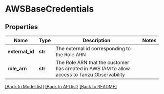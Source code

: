 # AWSBaseCredentials

## Properties
Name | Type | Description | Notes
------------ | ------------- | ------------- | -------------
**external_id** | **str** | The external id corresponding to the Role ARN | 
**role_arn** | **str** | The Role ARN that the customer has created in AWS IAM to allow access to Tanzu Observability | 

[[Back to Model list]](../README.md#documentation-for-models) [[Back to API list]](../README.md#documentation-for-api-endpoints) [[Back to README]](../README.md)


